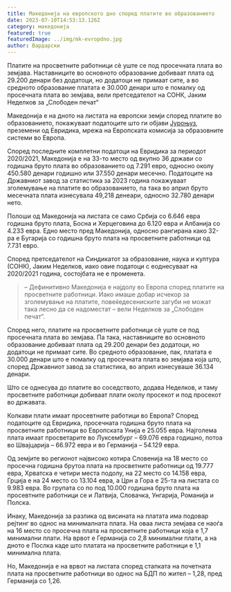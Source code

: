 ```yaml
---
title: Македонија на европското дно според платите во образованието
date: 2023-07-10T14:53:13.126Z
category: македонија
featured: true
featuredImage: ../img/mk-evropdno.jpg
author: Вардарски
---
```

<!--StartFragment-->

Платите на просветните работници сѐ уште се под просечната плата во земјава. Наставниците во основното образование добиваат плата од 29.200 денари без додатоци, но додатоци не примаат сите, а во средното образование платата е 30.000 денари што е помалку од просечната плата во земјава, вели претседателот на СОНК, Јаким Неделков за „Слободен печат“

Македонија е на дното на листата на европски земји според платите во образованието, покажуваат податоците што ги објави [Јуроњуз](https://www.euronews.com/next/2023/07/05/teachers-pay-which-countries-pay-the-most-and-the-least-in-europe), преземени од Евридика, мрежа на Европската комисија за образовните системи во Европа.

<!--EndFragment--><!--StartFragment-->

Според последните комплетни податоци на Евридика за периодот 2020/2021, Македонија е на 33-то место од вкупно 36 држави со годишна бруто плата во образованието од 7.291 евро, односно околу 450.580 денари годишно или 37.550 денари месечно. Податоците на Државниот завод за статистика за 2023 година покажуваат зголемување на платите во образованието, па така во април бруто месечната плата изнесувала 49,218 денеари, односно 32.780 денари нето.

Полоши од Македонија на листата се само Србија со 6.646 евра годишна бруто плата, Босна и Херцеговина до 6.120 евра и Албанија со 4.233 евра. Едно место пред Македонија, односно рангирана како 32-ра е Бугарија со годишна бруто плата на просветните работници од 7.731 евро.

Според претседателот на Синдикатот за образование, наука и култура (СОНК), Јаким Неделков, иако овие податоци с еоднесуваат на 2020/2021 година, состојбата не е променета.

> – Дефинитивно Македонија е најдолу во Европа според платите на просветните работници. Иако имаше добар исчекор за зголемување на платите, повеќедесениските загуби не можат така лесно да се надоместат – вели Неделков за „Слободен печат“.

Според него, платите на просветните работници сѐ уште се под просечната плата во земјава. Па така, наставниците во основното образование добиваат плата од 29.200 денари без додатоци, но додатоци не примаат сите. Во средното образование, пак, платата е 30.000 денари што е помалку од просечната плата во земјава која што, според Државниот завод за статистика, во април изнесуваше 36.134 денари.

Што се однесува до платите во соседството, додава Неделков, и таму просветните работници добиваат плати околу просекот и под просекот во државата.

Колкави плати имаат просевтните работици во Европа? Според податоците од Евридика, просечната годишна бруто плата на просветните работници во Европската Унија е 25.055 евра. Најголема плата имаат просветарите во Луксембург – 69.076 евра годишно, потоа во Швајцарија – 66.972 евра и во Германија – 54.129 евра.

<!--EndFragment-->

<!--StartFragment-->

Од земјите во регионот највисоко котира Словенија на 18 место со просечна годишна брутоа плата на просветните работници од 19.777 евра, Хрватска е четири места подолу, на 22 место со 14.158 евра, Грција е на 24 место со 13.104 евра, а Црн а Гора е 25-та на листата со 9.983 евра. Во групата со по под 10.000 годишна бруто плата на просевтните работници се и Латвија, Словачка, Унгарија, Романија и Полска.

Инаку, Македонија за разлика од висината на платата има подовар рејтинг во однос на минималната плата. На оваа листа земјава се наоѓа на 16 место со просечна плата на просветните работници која е 1,7 минимални плати. На врвот е Германија со 2,8 минимални плати, а на дното е Послка каде што платата на просветните работници е 1,1 минимална плата.

Но, Македонија е на врвот на листата според стапката на почетната плата на просветните работници во однос на БДП по жител – 1,28, пред Германија со 1,26.

<!--EndFragment-->